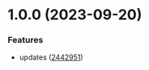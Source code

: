# 1.0.0 (2023-09-20)


### Features

* updates ([2442951](https://github.com/hoop71/semantic-seshamantic/commit/2442951d014bbc035f0477886d4c64b7201ea518))
